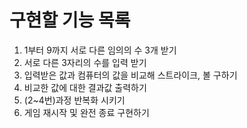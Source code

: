 # 구현할 기능 목록

1. 1부터 9까지 서로 다른 임의의 수 3개 받기
2. 서로 다른 3자리의 수를 입력 받기 
3. 입력받은 값과 컴퓨터의 값을 비교해 스트라이크, 볼 구하기
4. 비교한 값에 대한 결과값 출력하기
5. (2~4번)과정 반복화 시키기
6. 게임 재시작 및 완전 종료 구현하기

